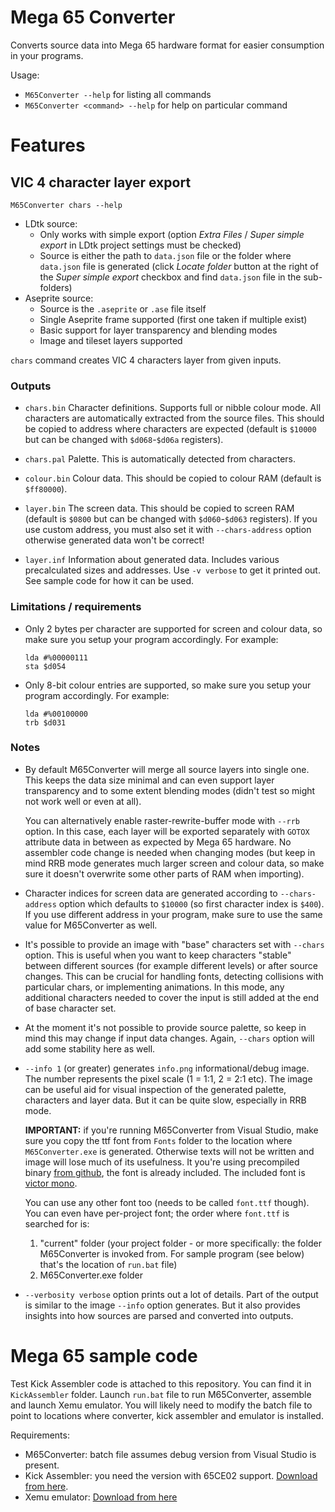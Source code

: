 # Mega 65 Converter

Converts source data into Mega 65 hardware format for easier consumption in your programs.

Usage: 

- `M65Converter --help` for listing all commands
- `M65Converter <command> --help` for help on particular command

# Features

## VIC 4 character layer export

```
M65Converter chars --help
```

- LDtk source:
	- Only works with simple export (option _Extra Files_ / _Super simple export_ in LDtk project settings must be checked)
	- Source is either the path to `data.json` file or the folder where `data.json` file is generated (click _Locate folder_ button at the right of the _Super simple export_ checkbox and find `data.json` file in the sub-folders)
- Aseprite source:
	- Source is the `.aseprite` or `.ase` file itself
	- Single Aseprite frame supported (first one taken if multiple exist)
	- Basic support for layer transparency and blending modes
	- Image and tileset layers supported

`chars` command creates VIC 4 characters layer from given inputs.

### Outputs

- `chars.bin` Character definitions. Supports full or nibble colour mode. All characters are automatically extracted from the source files. This should be copied to address where characters are expected (default is `$10000` but can be changed with `$d068`-`$d06a` registers).

- `chars.pal` Palette. This is automatically detected from characters.

- `colour.bin` Colour data. This should be copied to colour RAM (default is `$ff80000`).

- `layer.bin` The screen data. This should be copied to screen RAM (default is `$0800` but can be changed with `$d060`-`$d063` registers). If you use custom address, you must also set it with `--chars-address` option otherwise generated data won't be correct!

- `layer.inf` Information about generated data. Includes various precalculated sizes and addresses. Use `-v verbose` to get it printed out. See sample code for how it can be used.

### Limitations / requirements

- Only 2 bytes per character are supported for screen and colour data, so make sure you setup your program accordingly. For example:

	```
	lda #%00000111
	sta $d054
	```

- Only 8-bit colour entries are supported, so make sure you setup your program accordingly. For example:

	```
	lda #%00100000
	trb $d031
	```
### Notes

- By default M65Converter will merge all source layers into single one. This keeps the data size minimal and can even support layer transparency and to some extent blending modes (didn't test so might not work well or even at all).

	You can alternatively enable raster-rewrite-buffer mode with `--rrb` option. In this case, each layer will be exported separately with `GOTOX` attribute data in between as expected by Mega 65 hardware. No assembler code change is needed when changing modes (but keep in mind RRB mode generates much larger screen and colour data, so make sure it doesn't overwrite some other parts of RAM when importing).

- Character indices for screen data are generated according to `--chars-address` option which defaults to `$10000` (so first character index is `$400`). If you use different address in your program, make sure to use the same value for M65Converter as well.

- It's possible to provide an image with "base" characters set with `--chars` option. This is useful when you want to keep characters "stable" between different sources (for example different levels) or after source changes. This can be crucial for handling fonts, detecting collisions with particular chars, or implementing animations. In this mode, any additional characters needed to cover the input is still added at the end of base character set.

- At the moment it's not possible to provide source palette, so keep in mind this may change if input data changes. Again, `--chars` option will add some stability here as well.


- `--info 1` (or greater) generates `info.png` informational/debug image. The number represents the pixel scale (1 = 1:1, 2 = 2:1 etc). The image can be useful aid for visual inspection of the generated palette, characters and layer data. But it can be quite slow, especially in RRB mode.

	**IMPORTANT:** if you're running M65Converter from Visual Studio, make sure you copy the ttf font from `Fonts` folder to the location where `M65Converter.exe` is generated. Otherwise texts will not be written and image will lose much of its usefulness. It you're using precompiled binary [from github](https://github.com/tomaz/M65Converter/releases), the font is already included. The included font is [victor mono](https://fonts.google.com/specimen/Victor+Mono).
	
	You can use any other font too (needs to be called `font.ttf` though). You can even have per-project font; the order where `font.ttf` is searched for is:

	1. "current" folder (your project folder - or more specifically: the folder M65Converter is invoked from. For sample program (see below) that's the location of `run.bat` file)
	2. M65Converter.exe folder

- `--verbosity verbose` option prints out a lot of details. Part of the output is similar to the image `--info` option generates. But it also provides insights into how sources are parsed and converted into outputs.

# Mega 65 sample code

Test Kick Assembler code is attached to this repository. You can find it in `KickAssembler` folder. Launch `run.bat` file to run M65Converter, assemble and launch Xemu emulator. You will likely need to modify the batch file to point to locations where converter, kick assembler and emulator is installed.

Requirements:
- M65Converter: batch file assumes debug version from Visual Studio is present.
- Kick Assembler: you need the version with 65CE02 support. [Download from here](https://gitlab.com/jespergravgaard/kickassembler65ce02).
- Xemu emulator: [Download from here](https://65site.de/emulator.php)